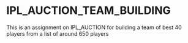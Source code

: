 # IPL_AUCTION_TEAM_BUILDING
This is an assignment on IPL_AUCTION for building a team of best 40 players from a list of around 650 players
